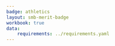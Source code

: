 ```yaml
---
badge: athletics
layout: smb-merit-badge
workbook: true
data:
    requirements: ../requirements.yaml
---
```

